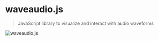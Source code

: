 # waveaudio.js
> JavaScript library to visualize and interact with audio waveforms

![waveaudio.js](http://g.recordit.co/8j8zo1oGZJ.gif)
